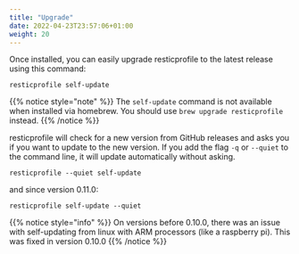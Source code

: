 ```yaml
---
title: "Upgrade"
date: 2022-04-23T23:57:06+01:00
weight: 20
---
```


Once installed, you can easily upgrade resticprofile to the latest release using this command:

```shell
resticprofile self-update
```

{{% notice style="note" %}}
The `self-update` command is not available when installed via homebrew.
You should use `brew upgrade resticprofile` instead.
{{% /notice %}}



resticprofile will check for a new version from GitHub releases and asks you if you want to update to the new version. If you add the flag `-q` or `--quiet` to the command line, it will update automatically without asking.

```shell
resticprofile --quiet self-update
```

and since version 0.11.0:

```shell
resticprofile self-update --quiet
```

{{% notice style="info" %}}
On versions before 0.10.0, there was an issue with self-updating from linux with ARM processors (like a raspberry pi). This was fixed in version 0.10.0
{{% /notice %}}

